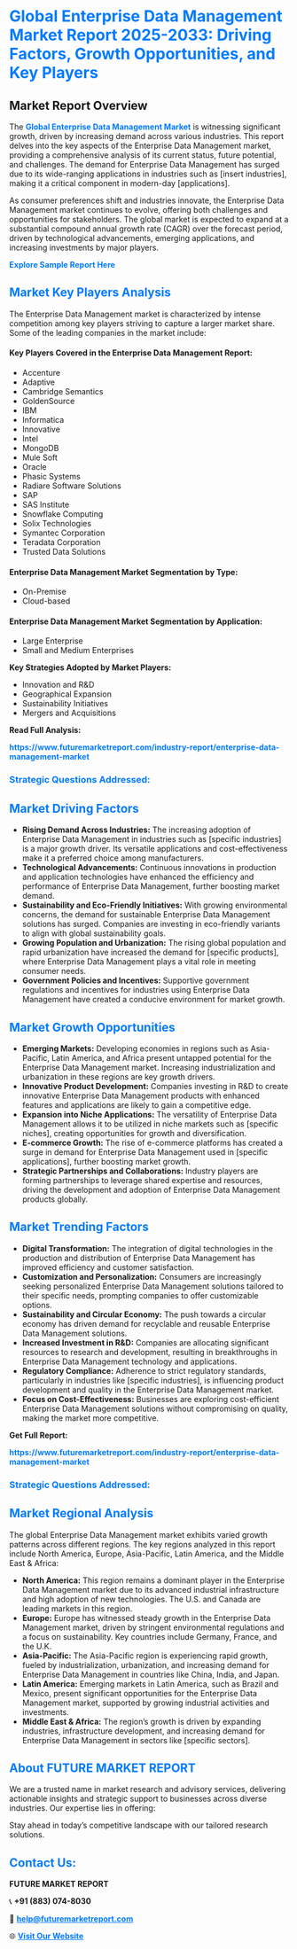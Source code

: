 <h1 style="color: #007BFF;">Global Enterprise Data Management Market Report 2025-2033: Driving Factors, Growth Opportunities, and Key Players</h1>

<section id="overview">
<h2>Market Report Overview</h2>
<p>The <a href="https://www.futuremarketreport.com/industry-report/enterprise-data-management-market" style="color: #007BFF; text-decoration: none;"><strong>Global Enterprise Data Management Market</strong></a> is witnessing significant growth, driven by increasing demand across various industries. This report delves into the key aspects of the Enterprise Data Management market, providing a comprehensive analysis of its current status, future potential, and challenges. The demand for Enterprise Data Management has surged due to its wide-ranging applications in industries such as [insert industries], making it a critical component in modern-day [applications].</p>
<p>As consumer preferences shift and industries innovate, the Enterprise Data Management market continues to evolve, offering both challenges and opportunities for stakeholders. The global market is expected to expand at a substantial compound annual growth rate (CAGR) over the forecast period, driven by technological advancements, emerging applications, and increasing investments by major players.</p>
</section>

<section id="overview">
<p><a href="https://www.futuremarketreport.com/request-sample/reportId=55915" style="color: #007BFF; text-decoration: none;"><strong>Explore Sample Report Here</strong></a></p>
</section>

<section id="key-players">
<h2 style="color: #007BFF;">Market Key Players Analysis</h2>
<p>The Enterprise Data Management market is characterized by intense competition among key players striving to capture a larger market share. Some of the leading companies in the market include:</p>
<h4>Key Players Covered in the Enterprise Data Management Report:</h4>
<ul><li>Accenture</li><li>Adaptive</li><li>Cambridge Semantics</li><li>GoldenSource</li><li>IBM</li><li>Informatica</li><li>Innovative</li><li>Intel</li><li>MongoDB</li><li>Mule Soft</li><li>Oracle</li><li>Phasic Systems</li><li>Radiare Software Solutions</li><li>SAP</li><li>SAS Institute</li><li>Snowflake Computing</li><li>Solix Technologies</li><li>Symantec Corporation</li><li>Teradata Corporation</li><li>Trusted Data Solutions</li></ul>
<h4>Enterprise Data Management Market Segmentation by Type:</h4>
<ul><li>On-Premise</li><li>Cloud-based</li></ul>

<h4>Enterprise Data Management Market Segmentation by Application:</h4>
<ul><li>Large Enterprise</li><li>Small and Medium Enterprises</li></ul>
<p><strong>Key Strategies Adopted by Market Players:</strong></p>
<ul>
<li>Innovation and R&D</li>
<li>Geographical Expansion</li>
<li>Sustainability Initiatives</li>
<li>Mergers and Acquisitions</li>
</ul>
</section>

<section>
<p><strong>Read Full Analysis: </strong></p><a href="https://www.futuremarketreport.com/industry-report/enterprise-data-management-market" style="color: #007BFF; text-decoration: none;"><strong>https://www.futuremarketreport.com/industry-report/enterprise-data-management-market</strong></a>
<h3 style="color: #007BFF;">Strategic Questions Addressed:</h3>
</section>

<section id="driving-factors">
<h2 style="color: #007BFF;">Market Driving Factors</h2>
<ul>
<li><strong>Rising Demand Across Industries:</strong> The increasing adoption of Enterprise Data Management in industries such as [specific industries] is a major growth driver. Its versatile applications and cost-effectiveness make it a preferred choice among manufacturers.</li>
<li><strong>Technological Advancements:</strong> Continuous innovations in production and application technologies have enhanced the efficiency and performance of Enterprise Data Management, further boosting market demand.</li>
<li><strong>Sustainability and Eco-Friendly Initiatives:</strong> With growing environmental concerns, the demand for sustainable Enterprise Data Management solutions has surged. Companies are investing in eco-friendly variants to align with global sustainability goals.</li>
<li><strong>Growing Population and Urbanization:</strong> The rising global population and rapid urbanization have increased the demand for [specific products], where Enterprise Data Management plays a vital role in meeting consumer needs.</li>
<li><strong>Government Policies and Incentives:</strong> Supportive government regulations and incentives for industries using Enterprise Data Management have created a conducive environment for market growth.</li>
</ul>
</section>

<section id="growth-opportunities">
<h2 style="color: #007BFF;">Market Growth Opportunities</h2>
<ul>
<li><strong>Emerging Markets:</strong> Developing economies in regions such as Asia-Pacific, Latin America, and Africa present untapped potential for the Enterprise Data Management market. Increasing industrialization and urbanization in these regions are key growth drivers.</li>
<li><strong>Innovative Product Development:</strong> Companies investing in R&D to create innovative Enterprise Data Management products with enhanced features and applications are likely to gain a competitive edge.</li>
<li><strong>Expansion into Niche Applications:</strong> The versatility of Enterprise Data Management allows it to be utilized in niche markets such as [specific niches], creating opportunities for growth and diversification.</li>
<li><strong>E-commerce Growth:</strong> The rise of e-commerce platforms has created a surge in demand for Enterprise Data Management used in [specific applications], further boosting market growth.</li>
<li><strong>Strategic Partnerships and Collaborations:</strong> Industry players are forming partnerships to leverage shared expertise and resources, driving the development and adoption of Enterprise Data Management products globally.</li>
</ul>
</section>

<section id="trending-factors">
<h2 style="color: #007BFF;">Market Trending Factors</h2>
<ul>
<li><strong>Digital Transformation:</strong> The integration of digital technologies in the production and distribution of Enterprise Data Management has improved efficiency and customer satisfaction.</li>
<li><strong>Customization and Personalization:</strong> Consumers are increasingly seeking personalized Enterprise Data Management solutions tailored to their specific needs, prompting companies to offer customizable options.</li>
<li><strong>Sustainability and Circular Economy:</strong> The push towards a circular economy has driven demand for recyclable and reusable Enterprise Data Management solutions.</li>
<li><strong>Increased Investment in R&D:</strong> Companies are allocating significant resources to research and development, resulting in breakthroughs in Enterprise Data Management technology and applications.</li>
<li><strong>Regulatory Compliance:</strong> Adherence to strict regulatory standards, particularly in industries like [specific industries], is influencing product development and quality in the Enterprise Data Management market.</li>
<li><strong>Focus on Cost-Effectiveness:</strong> Businesses are exploring cost-efficient Enterprise Data Management solutions without compromising on quality, making the market more competitive.</li>
</ul>
</section>

<section>
<p><strong>Get Full Report: </strong></p><a href="https://www.futuremarketreport.com/industry-report/enterprise-data-management-market" style="color: #007BFF; text-decoration: none;"><strong>https://www.futuremarketreport.com/industry-report/enterprise-data-management-market</strong></a>
<h3 style="color: #007BFF;">Strategic Questions Addressed:</h3>
</section>


<section id="regional-analysis">
<h2 style="color: #007BFF;">Market Regional Analysis</h2>
<p>The global Enterprise Data Management market exhibits varied growth patterns across different regions. The key regions analyzed in this report include North America, Europe, Asia-Pacific, Latin America, and the Middle East & Africa:</p>
<ul>
<li><strong>North America:</strong> This region remains a dominant player in the Enterprise Data Management market due to its advanced industrial infrastructure and high adoption of new technologies. The U.S. and Canada are leading markets in this region.</li>
<li><strong>Europe:</strong> Europe has witnessed steady growth in the Enterprise Data Management market, driven by stringent environmental regulations and a focus on sustainability. Key countries include Germany, France, and the U.K.</li>
<li><strong>Asia-Pacific:</strong> The Asia-Pacific region is experiencing rapid growth, fueled by industrialization, urbanization, and increasing demand for Enterprise Data Management in countries like China, India, and Japan.</li>
<li><strong>Latin America:</strong> Emerging markets in Latin America, such as Brazil and Mexico, present significant opportunities for the Enterprise Data Management market, supported by growing industrial activities and investments.</li>
<li><strong>Middle East & Africa:</strong> The region’s growth is driven by expanding industries, infrastructure development, and increasing demand for Enterprise Data Management in sectors like [specific sectors].</li>
</ul>
</section>

<footer>
<h2 style="color: #007BFF;">About FUTURE MARKET REPORT</h2>
<p>We are a trusted name in market research and advisory services, delivering actionable insights and strategic support to businesses across diverse industries. Our expertise lies in offering:</p>

<p>Stay ahead in today’s competitive landscape with our tailored research solutions.</p>

<h2 style="color: #007BFF;">Contact Us:</h2>
<p><strong>FUTURE MARKET REPORT</strong></p>
<p>📞 <strong>+91 (883) 074-8030</strong></p>
<p>📧 <strong><a href="mailto:help@futuremarketreport.com" style="color: #007BFF;">help@futuremarketreport.com</a></strong></p>
<p>🌐 <strong><a href="https://www.futuremarketreport.com/" style="color: #007BFF;">Visit Our Website</a></strong></p>
</footer>